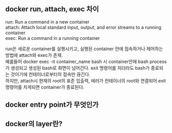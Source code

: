 ## docker run, attach, exec 차이
run: Run a command in a new container      
attach: Attach local standard input, output, and error streams to a running container      
exec: Run a command in a running container   


run은 새로운 container를 실행시키고, 실행된 container 안에 접속하거나 제어하는 방법에 attach와 exec가 존재.   
예를들어 docker exec -it container_name bash 시 container안에 bash process가 생성되고 생성된 bash로 화면이 넘어간다. exit 명령어를 치더라도 bash가 종료되는 것이기에 컨테이너로부터의 접속만 끊긴다.           
하지만, attach시 현재의 root의 표준 입출력, 에러가 컨테이너의 root와 연결되어 exit 명령어를 치게되면 container가 종료된다.


## docker entry point가 무엇인가


## docker의 layer란?

